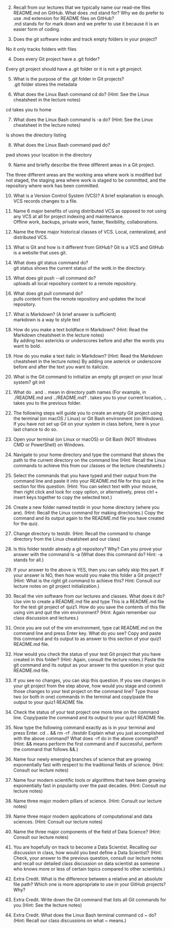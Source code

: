 2. Recall from our lectures that we typically name our read-me files README.md on GitHub.
What does .md stand for? Why we do prefer to use .md extension for README files on GitHub?  
.md stands for for mark down and we prefer to use it because it is an easier form of coding. 

4. Does the git software index and track empty folders in your project?  

No it only tracks folders with files

4. Does every Git project have a .git folder?  

Every git project should have a .git folder or it is not a git project.

5. What is the purpose of the .git folder in Git projects?  
.git folder stores the metadata  

6. What does the Linux Bash command cd do? (Hint: See the Linux cheatsheet in the lecture notes)  

cd takes you to home   
   
7. What does the Linux Bash command ls -a do? (Hint: See the Linux cheatsheet in the lecture notes)  

ls shows the directory listing   

8. What does the Linux Bash command pwd do?

pwd shows your location in the directory       

9. Name and briefly describe the three different areas in a Git project.  

The three different areas are the working area where work is modified but not staged, the staging area where work is staged to be committed, and the repository where work has been committed.  

10. What is a Version Control System (VCS)? A brief explanation is enough.  
VCS records changes to a file.

11. Name 6 major benefits of using distributed VCS as opposed to not using any VCS at all for project indexing and maintenance.  
Offline work, backups, private work, faster, flexibility, collaborations.

12. Name the three major historical classes of VCS.
Local, centeralized, and distributed VCS. 

13. What is Git and how is it different from GitHub?
Git is a VCS and GitHub is a website that uses git.

14. What does git status command do?  
git status shows the current status of the wotk in the directory.

15. What does git push --all command do?  
uploads all local repository content to a remote repository.

16. What does git pull command do?  
pulls content from the remote repository and updates the local repository.

17. What is Markdown? (A brief answer is sufficient)  
markdown is a way to style text 

18. How do you make a text boldface in Markdown? (Hint: Read the Markdown cheatsheet in the lecture notes)  
By adding two astericks or underscores before and after the words you want to bold. 

19. How do you make a text italic in Markdown? (Hint: Read the Markdown cheatsheet in the lecture notes)
By adding one asterick or underscore before and after the text you want to italicize.

20. What is the Git command to initialize an empty git project on your local system?
git init

21. What do . and .. mean in directory path names (For example, in ./README.md and ../README.md?
. takes you to your current location, .. takes you to the previous folder.

22. The following steps will guide you to create an empty Git project using the terminal (on macOS / Linux) or Git Bash environment (on Windows).
If you have not set up Git on your system in class before, here is your last chance to do so.
1. Open your terminal (on Linux or macOS) or Git Bash (NOT Windows CMD or PowerShell) on Windows.
2. Navigate to your home directory and type the command that shows the path to the current directory on the command line (Hint: Recall the Linux commands to achieve this from our classes or the lecture cheatsheets.)
3. Select the commands that you have typed and their output from the command line and paste it into your README.md file for this quiz in the section for this question.
(Hint: You can select text with your mouse, then right click and look for copy option, or alternatively, press ctrl + insert keys together to copy the selected text.)
4. Create a new folder named testdir in your home directory (where you are).
(Hint: Recall the Linux command for making directories.)
Copy the command and its output again to the README.md file you have created for the quiz.
5. Change directory to testdir. (Hint: Recall the command to change directory from the Linux cheatsheet and our class)
6. Is this folder testdir already a git repository? Why? Can you prove your answer with the command ls -a (What does this command do? Hint: -a stands for all.)
7. If your answer to the above is YES, then you can safely skip this part.
If your answer is NO, then how would you make this folder a Git project? (Hint: What is the right git command to achieve this? Hint: Consult our lecture notes on git project initialization.)
8. Recall the vim software from our lectures and classes. What does it do?
Use vim to create a README.md file and type This is a README.md file for the test git project of quiz1.
How do you save the contents of this file using vim and quit the vim environment? (Hint: Again remember our class discussion and lectures.)
9. Once you are out of the vim environment, type cat README.md on the command line and press Enter key.
What do you see? Copy and paste this command and its output to as answer to this section of your quiz1 README.md file.
10. How would you check the status of your test Git project that you have created in this folder? (Hint: Again, consult the lecture notes.)
Paste the git command and its output as your answer to this question in your quiz README.md file.
11. If you see no changes, you can skip this question.
If you see changes in your git project from the step above, how would you stage and commit those changes to your test project on the command line?
Type those two (or both in one) commands in the terminal and copy/paste the output to your quiz1 README file.
12. Check the status of your test project one more time on the command line.
Copy/paste the command and its output to your quiz1 README file.
13. Now type the following command exactly as is in your terminal and press Enter.
cd .. && rm -rf ./testdir
Explain what you just accomplished with the above command? What does -rf do in the above command?
(Hint: && means perform the first command and if successful, perform the command that follows &&.)

23. Name four newly emerging branches of science that are growing exponentially fast with respect to the traditional fields of science. (Hint: Consult our lecture notes)

24. Name four modern scientific tools or algorithms that have been growing exponentially fast in popularity over the past decades. (Hint: Consult our lecture notes)

25. Name three major modern pillars of science. (Hint: Consult our lecture notes)

26. Name three major modern applications of computational and data sciences. (Hint: Consult our lecture notes)

27. Name the three major components of the field of Data Science? (Hint: Consult our lecture notes)

28. You are hopefully on track to become a Data Scientist. Recalling our discussion in class, how would you best define a Data Scientist? (Hint: Check, your answer to the previous question, consult our lecture notes and recall our detailed class discussion on data scientist as someone who knows more or less of certain topics compared to other scientists.)

29. Extra Credit. What is the difference between a relative and an absolute file path?
Which one is more appropriate to use in your GitHub projects? Why?

30. Extra Credit. Write down the Git command that lists all Git commands for you (Hint: See the lecture notes)

31. Extra Credit. What does the Linux Bash terminal command cd ~ do? (Hint: Recall our class discussions on what ~ means.)
